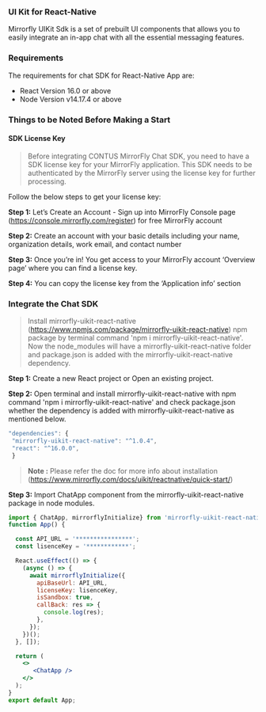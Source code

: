 ### UI Kit for React-Native

Mirrorfly UIKit Sdk is a set of prebuilt UI components that allows you to easily integrate an in-app chat with all the essential messaging features.

### Requirements

The requirements for chat SDK for React-Native App are:

- React Version 16.0 or above
- Node Version v14.17.4 or above

### Things to be Noted Before Making a Start

#### SDK License Key

> Before integrating CONTUS MirrorFly Chat SDK, you need to have a SDK license key for your MirrorFly application. This SDK needs to be authenticated by the MirrorFly server using the license key for further processing.

Follow the below steps to get your license key:

**Step 1:** Let’s Create an Account - Sign up into MirrorFly Console page (https://console.mirrorfly.com/register) for free MirrorFly account

**Step 2:** Create an account with your basic details including your name, organization details, work email, and contact number

**Step 3:** Once you’re in! You get access to your MirrorFly account ‘Overview page’ where you can find a license key.

**Step 4:** You can copy the license key from the ‘Application info’ section

### Integrate the Chat SDK

> Install mirrorfly-uikit-react-native (https://www.npmjs.com/package/mirrorfly-uikit-react-native) npm package by terminal command 'npm i mirrorfly-uikit-react-native'. Now the node_modules will have a mirrorfly-uikit-react-native folder and package.json is added with the mirrorfly-uikit-react-native dependency.

**Step 1:** Create a new React project or Open an existing project.

**Step 2:** Open terminal and install mirrorfly-uikit-react-native with npm command 'npm i mirrorfly-uikit-react-native' and check package.json whether the dependency is added with mirrorfly-uikit-react-native as mentioned below.

```jsx
"dependencies": {
 "mirrorfly-uikit-react-native": "^1.0.4",
 "react": "^16.0.0",
 }
```

>**Note :** Please refer the doc for more info about installation (https://www.mirrorfly.com/docs/uikit/reactnative/quick-start/)

**Step 3:** Import ChatApp component from the mirrorfly-uikit-react-native package in node modules.

```jsx
import { ChatApp, mirrorflyInitialize} from 'mirrorfly-uikit-react-native';
function App() {

  const API_URL = '****************';
  const lisenceKey = '************';

  React.useEffect(() => {
    (async () => {
      await mirrorflyInitialize({
        apiBaseUrl: API_URL,
        licenseKey: lisenceKey,
        isSandbox: true,
        callBack: res => {
          console.log(res);
        },
      });
    })();
  }, []);

  return (
    <>
       <ChatApp />
    </>
  );
}
export default App;
